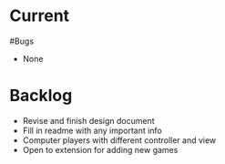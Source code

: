 # Current

#Bugs

* None

# Backlog

* Revise and finish design document
* Fill in readme with any important info
* Computer players with different controller and view
* Open to extension for adding new games
